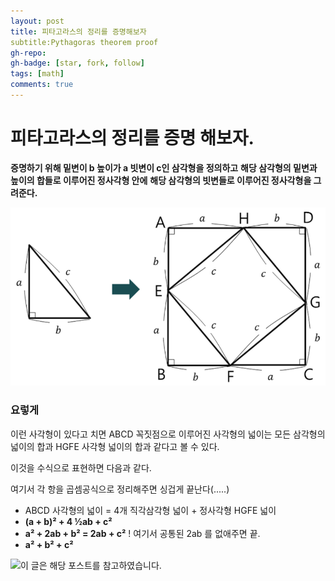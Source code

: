 ```yaml
---
layout: post
title: 피타고라스의 정리를 증명해보자
subtitle:Pythagoras theorem proof
gh-repo:
gh-badge: [star, fork, follow]
tags: [math]
comments: true
---
```


# 피타고라스의 정리를 증명 해보자.

**증명하기 위해 밑변이 b 높이가 a 빗변이 c인 삼각형을 정의하고**
**해당 삼각형의 밑변과 높이의 합들로 이루어진  정사각형 안에**
**해당 삼각형의 빗변들로 이루어진 정사각형을 그려준다.**

![picture](/assets/img/Pythagoras/_1.png)

### 요렇게

이런 사각형이 있다고 치면  ABCD 꼭짓점으로 이루어진 사각형의 넓이는 
 모든 삼각형의 넓이의 합과 HGFE 사각형 넓이의 합과 같다고 볼 수 있다.

이것을 수식으로 표현하면 다음과 같다.

여기서 각 항을 곱셈공식으로 정리해주면 싱겁게 끝난다(.....)

* ABCD 사각형의 넓이 = 4개 직각삼각형 넓이 + 정사각형 HGFE 넓이
* **(a + b)² + 4 ½ab + c²**
* **a² + 2ab + b² = 2ab + c²**
		! 여기서 공통된 2ab 를 없애주면 끝.
* **a² + b² + c²**



![이 글은 해당 포스트를 참고하였습니다.](https://m.blog.naver.com/falcon2026/221308692419)
